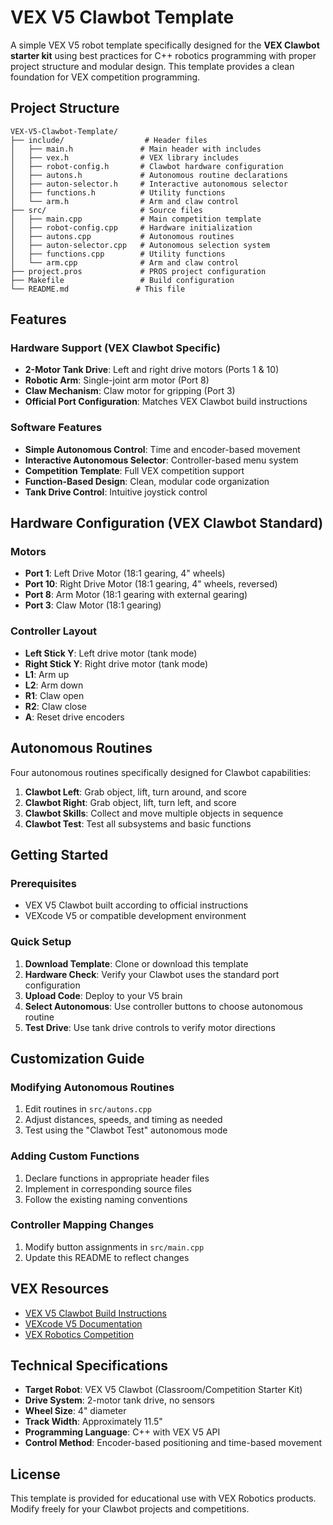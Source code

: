 # VEX V5 Clawbot Template

A simple VEX V5 robot template specifically designed for the **VEX Clawbot starter kit** using best practices for C++ robotics programming with proper project structure and modular design. This template provides a clean foundation for VEX competition programming.

## Project Structure

```
VEX-V5-Clawbot-Template/
├── include/                  # Header files
│   ├── main.h               # Main header with includes
│   ├── vex.h                # VEX library includes
│   ├── robot-config.h       # Clawbot hardware configuration
│   ├── autons.h             # Autonomous routine declarations
│   ├── auton-selector.h     # Interactive autonomous selector
│   ├── functions.h          # Utility functions
│   └── arm.h                # Arm and claw control
├── src/                     # Source files
│   ├── main.cpp             # Main competition template
│   ├── robot-config.cpp     # Hardware initialization
│   ├── autons.cpp           # Autonomous routines
│   ├── auton-selector.cpp   # Autonomous selection system
│   ├── functions.cpp        # Utility functions
│   └── arm.cpp              # Arm and claw control
├── project.pros             # PROS project configuration
├── Makefile                 # Build configuration
└── README.md               # This file
```

## Features

### Hardware Support (VEX Clawbot Specific)
- **2-Motor Tank Drive**: Left and right drive motors (Ports 1 & 10)
- **Robotic Arm**: Single-joint arm motor (Port 8)
- **Claw Mechanism**: Claw motor for gripping (Port 3)
- **Official Port Configuration**: Matches VEX Clawbot build instructions

### Software Features
- **Simple Autonomous Control**: Time and encoder-based movement
- **Interactive Autonomous Selector**: Controller-based menu system
- **Competition Template**: Full VEX competition support
- **Function-Based Design**: Clean, modular code organization
- **Tank Drive Control**: Intuitive joystick control

## Hardware Configuration (VEX Clawbot Standard)

### Motors
- **Port 1**: Left Drive Motor (18:1 gearing, 4" wheels)
- **Port 10**: Right Drive Motor (18:1 gearing, 4" wheels, reversed)
- **Port 8**: Arm Motor (18:1 gearing with external gearing)
- **Port 3**: Claw Motor (18:1 gearing)

### Controller Layout
- **Left Stick Y**: Left drive motor (tank mode)
- **Right Stick Y**: Right drive motor (tank mode)
- **L1**: Arm up
- **L2**: Arm down
- **R1**: Claw open
- **R2**: Claw close
- **A**: Reset drive encoders

## Autonomous Routines

Four autonomous routines specifically designed for Clawbot capabilities:

1. **Clawbot Left**: Grab object, lift, turn around, and score
2. **Clawbot Right**: Grab object, lift, turn left, and score  
3. **Clawbot Skills**: Collect and move multiple objects in sequence
4. **Clawbot Test**: Test all subsystems and basic functions

## Getting Started

### Prerequisites
- VEX V5 Clawbot built according to official instructions
- VEXcode V5 or compatible development environment

### Quick Setup
1. **Download Template**: Clone or download this template
2. **Hardware Check**: Verify your Clawbot uses the standard port configuration
3. **Upload Code**: Deploy to your V5 brain
4. **Select Autonomous**: Use controller buttons to choose autonomous routine
5. **Test Drive**: Use tank drive controls to verify motor directions

## Customization Guide

### Modifying Autonomous Routines
1. Edit routines in `src/autons.cpp`
2. Adjust distances, speeds, and timing as needed
3. Test using the "Clawbot Test" autonomous mode

### Adding Custom Functions
1. Declare functions in appropriate header files
2. Implement in corresponding source files
3. Follow the existing naming conventions

### Controller Mapping Changes
1. Modify button assignments in `src/main.cpp`
2. Update this README to reflect changes

## VEX Resources

- [VEX V5 Clawbot Build Instructions](https://www.vexrobotics.com/v5/downloads/build-instructions)
- [VEXcode V5 Documentation](https://www.vexrobotics.com/vexcode/pro-v5)
- [VEX Robotics Competition](https://www.roboticseducation.org/)

## Technical Specifications

- **Target Robot**: VEX V5 Clawbot (Classroom/Competition Starter Kit)
- **Drive System**: 2-motor tank drive, no sensors
- **Wheel Size**: 4" diameter
- **Track Width**: Approximately 11.5"
- **Programming Language**: C++ with VEX V5 API
- **Control Method**: Encoder-based positioning and time-based movement

## License

This template is provided for educational use with VEX Robotics products. Modify freely for your Clawbot projects and competitions.